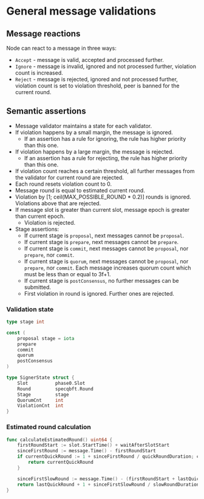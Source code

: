 # General message validations

## Message reactions

Node can react to a message in three ways:
- `Accept` - message is valid, accepted and processed further.
- `Ignore` - message is invalid, ignored and not processed further, violation count is increased.
- `Reject` - message is rejected, ignored and not processed further, violation count is set to violation threshold, peer is banned for the current round.

## Semantic assertions

- Message validator maintains a state for each validator.
- If violation happens by a small margin, the message is ignored. 
  - If an assertion has a rule for ignoring, the rule has higher priority than this one.
- If violation happens by a large margin, the message is rejected. 
  - If an assertion has a rule for rejecting, the rule has higher priority than this one.
- If violation count reaches a certain threshold, all further messages from the validator for current round are rejected.
- Each round resets violation count to 0.
- Message round is equal to estimated current round.
- Violation by [1; ceil(MAX_POSSIBLE_ROUND * 0.2)] rounds is ignored. Violations above that are rejected.
- If message slot is greater than current slot, message epoch is greater than current epoch.
  - Violation is rejected.
- Stage assertions:
  - If current stage is `proposal`, next messages cannot be `proposal`.
  - If current stage is `prepare`, next messages cannot be `prepare`.
  - If current stage is `commit`, next messages cannot be `proposal`, nor `prepare`, nor `commit`.
  - If current stage is `quorum`, next messages cannot be `proposal`, nor `prepare`, nor `commit`. Each message increases quorum count which must be less than or equal to 3f+1.
  - If current stage is `postConsensus`, no further messages can be submitted.
  - First violation in round is ignored. Further ones are rejected.

### Validation state

```go
type stage int

const (
    proposal stage = iota
    prepare
    commit
    quorum
    postConsensus
)

type SignerState struct {
    Slot          phase0.Slot
    Round         specqbft.Round
    Stage         stage
    QuorumCnt     int
    ViolationCnt  int
}
```

### Estimated round calculation

```go
func calculateEstimatedRound() uint64 {
    firstRoundStart := slot.StartTime() + waitAfterSlotStart
    sinceFirstRound := message.Time() - firstRoundStart
    if currentQuickRound := 1 + sinceFirstRound / quickRoundDuration; currentQuickRound <= lastQuickRound {
        return currentQuickRound
    }

    sinceFirstSlowRound := message.Time() - (firstRoundStart + lastQuickRound * quickRoundDuration)
    return lastQuickRound + 1 + sinceFirstSlowRound / slowRoundDuration
}
```
